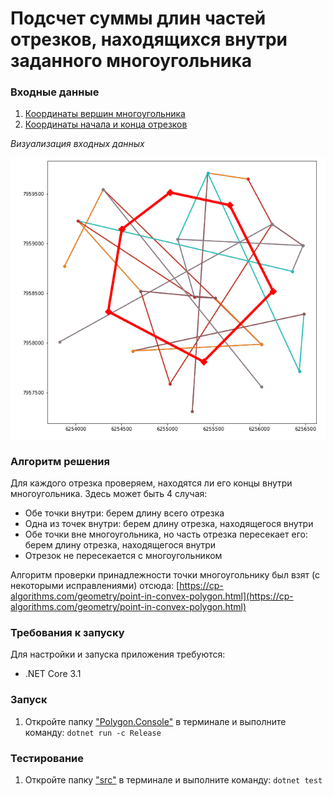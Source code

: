 # Подсчет суммы длин частей отрезков, находящихся внутри заданного многоугольника

### Входные данные

1. [Координаты вершин многоугольника](src/Polygon.Console/table1.csv)
2. [Координаты начала и конца отрезков](src/Polygon.Console/table2.csv)

*Визуализация входных данных*

![Class diagram](task.png)

### Алгоритм решения

Для каждого отрезка проверяем, находятся ли его концы внутри многоугольника. Здесь может быть 4 случая:
* Обе точки внутри: берем длину всего отрезка
* Одна из точек внутри: берем длину отрезка, находящегося внутри
* Обе точки вне многоугольника, но часть отрезка пересекает его: берем длину отрезка, находящегося внутри
* Отрезок не пересекается с многоугольником

Алгоритм проверки принадлежности точки многоугольнику был взят (с некоторыми исправлениями) отсюда: [https://cp-algorithms.com/geometry/point-in-convex-polygon.html](https://cp-algorithms.com/geometry/point-in-convex-polygon.html)

### Требования к запуску
Для настройки и запуска приложения требуются:

 * .NET Core 3.1

 ### Запуск

 1. Откройте папку ["Polygon.Console"](src/Polygon.Console) в терминале и выполните команду:
 `dotnet run -c Release` 

### Тестирование

 1. Откройте папку ["src"](src/) в терминале и выполните команду:
 `dotnet test` 
